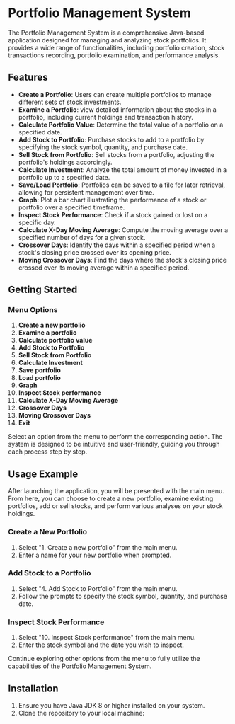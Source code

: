 # Portfolio Management System

The Portfolio Management System is a comprehensive Java-based application designed for managing and analyzing stock portfolios. It provides a wide range of functionalities, including portfolio creation, stock transactions recording, portfolio examination, and performance analysis.

## Features

- **Create a Portfolio**: Users can create multiple portfolios to manage different sets of stock investments.
- **Examine a Portfolio**: view detailed information about the stocks in a portfolio, including current holdings and transaction history.
- **Calculate Portfolio Value**: Determine the total value of a portfolio on a specified date.
- **Add Stock to Portfolio**: Purchase stocks to add to a portfolio by specifying the stock symbol, quantity, and purchase date.
- **Sell Stock from Portfolio**: Sell stocks from a portfolio, adjusting the portfolio's holdings accordingly.
- **Calculate Investment**: Analyze the total amount of money invested in a portfolio up to a specified date.
- **Save/Load Portfolio**: Portfolios can be saved to a file for later retrieval, allowing for persistent management over time.
- **Graph**: Plot a bar chart illustrating the performance of a stock or portfolio over a specified timeframe.
- **Inspect Stock Performance**: Check if a stock gained or lost on a specific day.
- **Calculate X-Day Moving Average**: Compute the moving average over a specified number of days for a given stock.
- **Crossover Days**: Identify the days within a specified period when a stock's closing price crossed over its opening price.
- **Moving Crossover Days**: Find the days where the stock's closing price crossed over its moving average within a specified period.

## Getting Started

### Menu Options

1. **Create a new portfolio**
2. **Examine a portfolio**
3. **Calculate portfolio value**
4. **Add Stock to Portfolio**
5. **Sell Stock from Portfolio**
6. **Calculate Investment**
7. **Save portfolio**
8. **Load portfolio**
9. **Graph**
10. **Inspect Stock performance**
11. **Calculate X-Day Moving Average**
12. **Crossover Days**
13. **Moving Crossover Days**
14. **Exit**

Select an option from the menu to perform the corresponding action. The system is designed to be intuitive and user-friendly, guiding you through each process step by step.

## Usage Example

After launching the application, you will be presented with the main menu. From here, you can choose to create a new portfolio, examine existing portfolios, add or sell stocks, and perform various analyses on your stock holdings.

### Create a New Portfolio

1. Select "1. Create a new portfolio" from the main menu.
2. Enter a name for your new portfolio when prompted.

### Add Stock to a Portfolio

1. Select "4. Add Stock to Portfolio" from the main menu.
2. Follow the prompts to specify the stock symbol, quantity, and purchase date.

### Inspect Stock Performance

1. Select "10. Inspect Stock performance" from the main menu.
2. Enter the stock symbol and the date you wish to inspect.

Continue exploring other options from the menu to fully utilize the capabilities of the Portfolio Management System.
## Installation

1. Ensure you have Java JDK 8 or higher installed on your system.
2. Clone the repository to your local machine:

